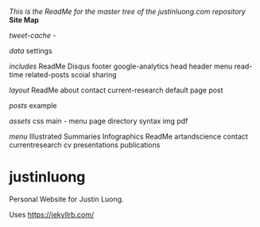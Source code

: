 _This is the ReadMe for the master tree of the justinluong.com repository_
**Site Map**

_tweet-cache_ -

_data_ 
  settings
  
_includes_
  ReadMe
  Disqus
  footer
  google-analytics
  head
  header
  menu
  read-time
  related-posts
  scoial sharing
  
  
_layout_
  ReadMe
  about
  contact
  current-research
  default
  page
  post

_posts_
  example

_assets_
  css
    main - menu page directory
    syntax
  img
  pdf

_menu_
  Illustrated Summaries
  Infographics
  ReadMe
  artandscience
  contact
  currentresearch
  cv
  presentations
  publications

# justinluong
Personal Website for Justin Luong.

Uses https://jekyllrb.com/
